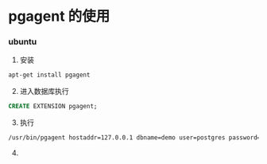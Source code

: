 # pgagent 的使用

### ubuntu

1. 安装

``` bash
apt-get install pgagent
```


2. 进入数据库执行

``` sql
CREATE EXTENSION pgagent;
```

3. 执行

``` bash
/usr/bin/pgagent hostaddr=127.0.0.1 dbname=demo user=postgres password=chemputer123
```

4. 
